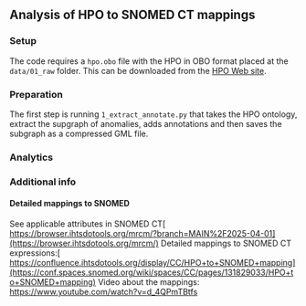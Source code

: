 ## Analysis of HPO to SNOMED CT mappings

### Setup
The code requires a `hpo.obo` file with the HPO in OBO format placed at the `data/01_raw` folder. This can be downloaded from the [HPO Web site](https://hpo.jax.org/data/ontology).

### Preparation

The first step is running `1_extract_annotate.py` that takes the HPO ontology, extract the supgraph of anomalies, adds annotations and then saves the subgraph as a compressed GML file. 

### Analytics




### Additional info

#### Detailed mappings to SNOMED
See applicable attributes in SNOMED CT[ https://browser.ihtsdotools.org/mrcm/?branch=MAIN%2F2025-04-01](https://browser.ihtsdotools.org/mrcm/)
Detailed mappings to SNOMED CT expressions:[ https://confluence.ihtsdotools.org/display/CC/HPO+to+SNOMED+mapping](https://conf.spaces.snomed.org/wiki/spaces/CC/pages/131829033/HPO+to+SNOMED+mapping)
Video about the mappings: https://www.youtube.com/watch?v=d_4QPmTBtfs 